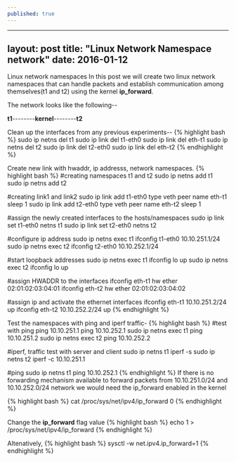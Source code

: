 ```yaml
---
published: true
---
```

---
layout: post
title:  "Linux Network Namespace network"
date:   2016-01-12
---

Linux network namespaces 
In this post we will create two linux network namespaces that can handle packets and establish communication among themselves(t1 and t2) using the kernel **ip_forward**.


The network looks like the following--

  **t1**----<link1>----**kernel**----<link2>----**t2**
  

Clean up the interfaces from any previous experiments--
{% highlight bash %}
sudo ip netns del t1
sudo ip link del t1-eth0
sudo ip link del eth-t1
sudo ip netns del t2
sudo ip link del t2-eth0
sudo ip link del eth-t2
{% endhighlight %}


Create new link with hwaddr, ip addresss, network namespaces.
{% highlight bash %}
#creating namespaces t1 and t2
sudo ip netns add t1
sudo ip netns add t2

#creating link1 and link2
sudo ip link add t1-eth0 type veth peer name eth-t1
sleep 1
sudo ip link add t2-eth0 type veth peer name eth-t2
sleep 1

#assign the newly created interfaces to the hosts/namespaces
sudo ip link set t1-eth0 netns t1
sudo ip link set t2-eth0 netns t2

#configure ip address
sudo ip netns exec t1 ifconfig t1-eth0 10.10.251.1/24
sudo ip netns exec t2 ifconfig t2-eth0 10.10.252.1/24

#start loopback addresses
sudo ip netns exec t1 ifconfig lo up
sudo ip netns exec t2 ifconfig lo up

#assign HWADDR to the interfaces
ifconfig eth-t1 hw ether 02:01:02:03:04:01
ifconfig eth-t2 hw ether 02:01:02:03:04:02

#assign ip and activate the ethernet interfaces
ifconfig eth-t1 10.10.251.2/24 up
ifconfig eth-t2 10.10.252.2/24 up
{% endhighlight %}

Test the namespaces with ping and iperf traffic-
{% highlight bash %}
#test with ping
ping 10.10.251.1
ping 10.10.252.1
sudo ip netns exec t1 ping 10.10.251.2
sudo ip netns exec t2 ping 10.10.252.2

#iperf, traffic test with server and client
sudo ip netns t1 iperf -s
sudo ip netns t2 iperf -c 10.10.251.1

#ping
sudo ip netns t1 ping 10.10.252.1
{% endhighlight %}
If there is no forwarding mechanism available to forward packets from 10.10.251.0/24 and 10.10.252.0/24 network we would need the ip_forward enabled in the kernel

{% highlight bash %}
cat /proc/sys/net/ipv4/ip_forward
0
{% endhighlight %}

Change the **ip_forward** flag value
{% highlight bash %}
echo 1 > /proc/sys/net/ipv4/ip_forward
{% endhighlight %}

Altenatively, 
{% highlight bash %}
sysctl -w net.ipv4.ip_forward=1
{% endhighlight %}
